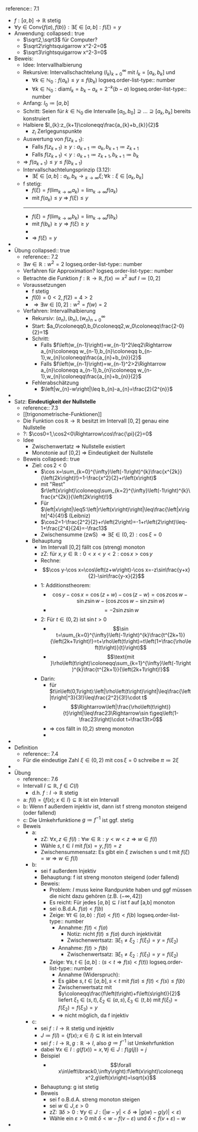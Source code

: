 reference:: 7.1

- $f:\left\lbrack a,b\right\rbrack\rightarrow\mathbb{R}$ stetig
- $\forall y\in\text{Conv}\left\lbrace f\left(a\right),f\left(b\right)\right\rbrace:\exists\xi\in\left\lbrack a,b\right\rbrack:f\left(\xi\right)=y$
- Anwendung:
  collapsed:: true
	- $\sqrt2,\sqrt3$ für Computer?
	- $\sqrt2\rightsquigarrow x^2-2=0$
	- $\sqrt3\rightsquigarrow x^2-3=0$
- Beweis:
	- Idee: Intervallhalbierung
	- Rekursive: Intervallschachtelung $\left(I_{k}\right)_{k=0}^{\infty}$ mit $I_{k}=\left\lbrack a_{k},b_{k}\right\rbrack$ und
		- $\forall k\in\mathbb{N}_0:f\left(a_{k}\right)\leq y\leq f\left(b_{k}\right)$
		  logseq.order-list-type:: number
		- $\forall k\in\mathbb{N}_0:\text{diam}I_{k}=b_{k}-a_{k}=2^{-k}\left(b-a\right)$
		  logseq.order-list-type:: number
	- Anfang: $I_0\coloneqq\left\lbrack a,b\right\rbrack$
	- Schritt: Seien für $k\in\mathbb{N}_0$ die Intervalle $\left\lbrack a_0,b_0\right\rbrack\supseteq...\supseteq\left\lbrack a_{k},b_{k}\right\rbrack$ bereits konstruiert
	- Halbiere $I_{k}:z_{k+1}\coloneqq\frac{a_{k}+b_{k}}{2}$
		- $z_{i}$ Zerlgegunspunkte
	- Auswertung von $f\left(z_{k+1}\right)$:
		- Falls $f\left(z_{k+1}\right)\geq y:a_{k+1}\coloneqq a_{k},b_{k+1}\coloneqq z_{k+1}$
		- Falls $f\left(z_{k+1}\right)<y:a_{k+1}\coloneqq z_{k+1},b_{k+1}\coloneqq b_{k}$
	- => $f\left(a_{k+1}\right)\leq y\leq f\left(b_{k+1}\right)$
	- Intervallschachtelungsprinzip (3.12):
		- $\exists\xi\in\left\lbrack a,b\right\rbrack:a_{k},b_{k}\longrightarrow{}_{k\rightarrow\infty}\xi;\forall k:\xi\in\left\lbrack a_{k},b_{k}\right\rbrack$
	- f stetig:
		- $f\left(\xi\right)=f\left(\lim_{k\rightarrow\infty}a_{k}\right)=\lim_{k\rightarrow\infty}f\left(a_{k}\right)$
		- mit $f\left(a_{k}\right)\leq y$ => $f\left(\xi\right)\leq y$
		- ---
		- $f\left(\xi\right)=f\left(\lim_{k\rightarrow\infty}b_{k}\right)=\lim_{k\rightarrow\infty}f\left(b_{k}\right)$
		- mit $f\left(b_{k}\right)\geq y\Rightarrow f\left(\xi\right)\geq y$
		-
		- => $f\left(\xi\right)=y$
-
- Übung
  collapsed:: true
	- reference:: 7.2
	- $\exists w\in\mathbb{R}:w^2=2$
	  logseq.order-list-type:: number
	- Verfahren für Approximation?
	  logseq.order-list-type:: number
	- Betrachte die Funktion $f:\mathbb{R}\rightarrow\mathbb{R},f\left(x\right)\coloneqq x^2$ auf $I\coloneqq\left\lbrack0,2\right\rbrack$
	- Voraussetzungen
		- f stetig
		- $f\left(0\right)=0<2,f\left(2\right)=4>2$
		- $\Rightarrow\exists w\in\left\lbrack0,2\right\rbrack:w^2=f\left(w\right)=2$
	- Verfahren: Intervallhalbierung
		- Rekursiv: $\left(a_{n}\right),\left(b_{n}\right),\left(w_{n}\right)_{n=0}^{\infty}$
		- Start: $a_0\coloneqq0,b_0\coloneqq2,w_0\coloneqq\frac{2-0}{2}=1$
		- Schritt:
			- Falls $f\left(w_{n-1}\right)=w_{n-1}^2\leq2\Rightarrow a_{n}\coloneqq w_{n-1},b_{n}\coloneqq b_{n-1},w_{n}\coloneqq\frac{a_{n}+b_{n}}{2}$
			- Falls $f\left(w_{n-1}\right)=w_{n-1}^2>2\Rightarrow a_{n}\coloneqq a_{n-1},b_{n}\coloneqq w_{n-1},w_{n}\coloneqq\frac{a_{n}+b_{n}}{2}$
		- Fehlerabschätzung
			- $\left|w_{n}-w\right|\leq b_{n}-a_{n}=\frac{2}{2^{n}}$
-
- Satz: **Eindeutigkeit der Nullstelle**
	- reference:: 7.3
	- [[trigonometrische-Funktionen]]
	- Die Funktion $\cos\mathbb{R}\rightarrow\mathbb{R}$ besitzt im Intervall $\left\lbrack0,2\right\rbrack$ genau eine Nullstelle
	- ?: $\cos0=1,\cos2<0\Rightarrow\cos\frac{\pi}{2}=0$
	- Idee
		- Zwischenwertatz => Nullstelle existiert
		- Monotonie auf [0,2] => Eindeutigkeit der Nullstelle
	- Beweis
	  collapsed:: true
		- Ziel: $\cos2<0$
			- $\cos x=\sum_{k=0}^{\infty}\left(-1\right)^{k}\frac{x^{2k}}{\left(2k\right)!}=1-\frac{x^2}{2}+r\left(x\right)$
			- mit "Rest" $r\left(x\right)\coloneqq\sum_{k=2}^{\infty}\left(-1\right)^{k}\frac{x^{2k}}{\left(2k\right)!}$
			- Für $\left|x\right|\leq5:\left|r\left(x\right)\right|\leq\frac{\left|x\right|^4}{4!}$ (Leibniz)
			- $\cos2=1-\frac{2^2}{2}+r\left(2\right)=-1+r\left(2\right)\leq-1+\frac{2^4}{24}=-\frac13$
			- Zwischensumme (zwS) $\Rightarrow\exists\xi\in\left(0,2\right):\cos\xi=0$
		- Behauptung
			- Im Intervall [0,2] fällt cos (streng) monoton
			- zZ: für $x,y\in\mathbb{R}:0<x<y<2:\cos x>\cos y$
			- Rechne:
			- $$\cos y-\cos x=\cos\left(z+w\right)-\cos x=-z\sin\frac{y+x}{2}-\sin\frac{y-x}{2}$$
			- 1: Additionstheorem:
				- $$\cos y-\cos x=\cos\left(z+w\right)-\cos\left(z-w\right)=\cos z\cos w-\sin z\sin w-\left(\cos z\cos w-\sin z\sin w\right)$$
				- $$=-2\sin z\sin w$$
			- 2: Für $t\in\left(0,2\right)$ ist $\sin t>0$
				- $$\sin t=\sum_{k=0}^{\infty}\left(-1\right)^{k}\frac{t^{2k+1}}{\left(2k+1\right)!}=t+\rho\left(t\right)=t\left(1+\frac{\rho\left(t\right)}{t}\right)$$
				- $$\text{mit }\rho\left(t\right)\coloneqq\sum_{k=1}^{\infty}\left(-1\right)^{k}\frac{t^{2k+1}}{\left(2k+1\right)!}$$
			- Darin:
				- für $t\in\left(0,1\right):\left|\rho\left(t\right)\right|\leq\frac{\left|t\right|^3}{3!}\leq\frac{2^2}{3!}\cdot t$
				- $$\Rightarrow\left|\frac{\rho\left(t\right)}{t}\right|\leq\frac23\Rightarrow\sin t\geq\left(1-\frac23\right)\cdot t=\frac13t>0$$
				- => cos fällt in (0,2) streng monoton
				-
-
- Definition
	- reference:: 7.4
	- Für die eindeutige Zahl $\xi\in\left(0,2\right)$ mit $\cos\xi=0$ schreibe $\pi\coloneqq2\xi$
-
- Übung
	- reference:: 7.6
	- Intervall $I\subseteq\mathbb{R}$, $f\in C\left(I\right)$
		- d.h. $f:I\rightarrow\mathbb{R}$ stetig
	- a: $f\left(I\right)=\left\lbrace f\left(x\right);x\in I\right\rbrace\subseteq\mathbb{R}$ ist ein Intervall
	- b: Wenn f außerdem injektiv ist, dann ist f streng monoton steigend (oder fallend)
	- c: Die Umkehrfunktione $g\coloneqq f^{-1}$ ist ggf. stetig
	- Beweis
		- a:
			- zZ: $\forall x,z\in f\left(I\right):\forall w\in\mathbb{R}:y<w<z\Rightarrow w\in f\left(I\right)$
			- Wähle $s,t\in I$ mit $f\left(s\right)=y,f\left(t\right)=z$
			- Zwischensummensatz: Es gibt ein $\xi$ zwischen s und t mit $f\left(\xi\right)=w\Rightarrow w\in f\left(I\right)$
		- b:
			- sei f außerdem Injektiv
			- Behauptung: f ist streng monoton steigend (oder fallend)
			- Beweis:
				- Problem: $I$ muss keine Randpunkte haben und ggf müssen die nicht dazu gehören (z.B. $\left(-\infty,42\right)$)
				- Es reicht: Für jedes $\left\lbrack a,b\right\rbrack\subseteq I$ ist f auf [a,b] monoton
				- sei o.B.d.A. $f\left(a\right)<f\left(b\right)$
				- Zeige: $\forall t\in\left(a,b\right):f\left(a\right)<f\left(t\right)<f\left(b\right)$
				  logseq.order-list-type:: number
					- Annahme: $f\left(t\right)<f\left(a\right)$
						- Notiz: nicht $f\left(t\right)\leq f\left(a\right)$ durch injektivität
						- Zwischenwertsatz: $\exists\xi_1\neq\xi_2:f\left(\xi_1\right)=y=f\left(\xi_2\right)$
					- Annahme: $f\left(t\right)>f\left(b\right)$
						- Zwischenwertsatz: $\exists\xi_1\neq\xi_2:f\left(\xi_1\right)=y=f\left(\xi_2\right)$
				- Zeige: $\forall s,t\in\left\lbrack a,b\right\rbrack:\left(s<t\Rightarrow f\left(s\right)<f\left(t\right)\right)$
				  logseq.order-list-type:: number
					- Annahme (Widerspruch):
					- Es gäbe $s,t\in\left\lbrack a,b\right\rbrack,s<t$ mit $f\left(a\right)\leq f\left(t\right)<f\left(s\right)\leq f\left(b\right)$
					- Zwischenwertsatz mit $y\coloneqq\frac{f\left(t\right)+f\left(s\right)}{2}$ liefert $\xi_1\in\left(s,t\right),\xi_2\in\left(a,s\right),\xi_3\in\left(t,b\right)$ mit $f\left(\xi_1\right)=f\left(\xi_2\right)=f\left(\xi_3\right)=y$
					- => nicht möglich, da f injektiv
		- c:
			- sei $f:I\rightarrow\mathbb{R}$ stetig und injektiv
			- $J\coloneqq f\left(I\right)=\left\lbrace f\left(x\right);x\in I\right\rbrace\subseteq\mathbb{R}$ ist ein Intervall
			- sei $f:I\rightarrow\mathbb{R},g:\mathbb{R}\rightarrow I$, also $g\coloneqq f^{-1}$ ist Umkehrfunktion
			- dabei $\forall x\in I:g\left(f\left(x\right)\right)=x,\forall j\in J:f\left(g\left(j\right)\right)=j$
			- Beispiel
				- $$\forall x\in\left\lbrack0,\infty\right):f\left(x\right)\coloneqq x^2,g\left(x\right)=\sqrt{x}$$
			- Behauptung: g ist stetig
			- Beweis
				- sei f o.B.d.A. streng monoton steigen
				- sei $w\in J,\varepsilon>0$
				- zZ: $\exists\delta>0:\forall y\in J:\left(\left|w-y\right|<\delta\Rightarrow\left|g\left(w\right)-g\left(y\right)\right|<\varepsilon\right)$
				- Wähle ein $\varepsilon>0$ mit $\delta<w-f\left(v-\varepsilon\right)$ und $\delta<f\left(v+\varepsilon\right)-w$
-